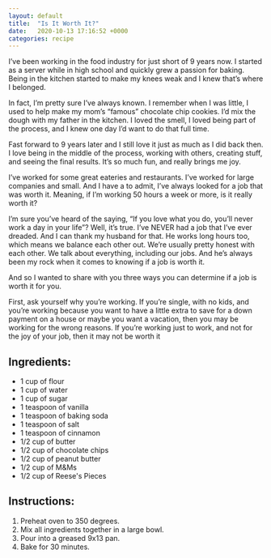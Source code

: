 ```yaml
---
layout: default
title:  "Is It Worth It?"
date:   2020-10-13 17:16:52 +0000
categories: recipe
---
```

I’ve been working in the food industry for just short of 9 years now. I started as a server while in high school and quickly grew a passion for baking. Being in the kitchen started to make my knees weak and I knew that’s where I belonged.

In fact, I’m pretty sure I’ve always known. I remember when I was little, I used to help make my mom’s “famous” chocolate chip cookies. I’d mix the dough with my father in the kitchen. I loved the smell, I loved being part of the process, and I knew one day I’d want to do that full time.

Fast forward to 9 years later and I still love it just as much as I did back then. I love being in the middle of the process, working with others, creating stuff, and seeing the final results. It’s so much fun, and really brings me joy.

I’ve worked for some great eateries and restaurants. I’ve worked for large companies and small. And I have a to admit, I’ve always looked for a job that was worth it. Meaning, if I’m working 50 hours a week or more, is it really worth it?

I’m sure you’ve heard of the saying, “If you love what you do, you’ll never work a day in your life”? Well, it’s true. I’ve NEVER had a job that I’ve ever dreaded. And I can thank my husband for that. He works long hours too, which means we balance each other out. We’re usually pretty honest with each other. We talk about everything, including our jobs. And he’s always been my rock when it comes to knowing if a job is worth it.

And so I wanted to share with you three ways you can determine if a job is worth it for you.

First, ask yourself why you’re working. If you’re single, with no kids, and you’re working because you want to have a little extra to save for a down payment on a house or maybe you want a vacation, then you may be working for the wrong reasons. If you’re working just to work, and not for the joy of your job, then it may not be worth it
## Ingredients:

- 1 cup of flour
- 1 cup of water
- 1 cup of sugar
- 1 teaspoon of vanilla
- 1 teaspoon of baking soda
- 1 teaspoon of salt
- 1 teaspoon of cinnamon
- 1/2 cup of butter
- 1/2 cup of chocolate chips
- 1/2 cup of peanut butter
- 1/2 cup of M&Ms
- 1/2 cup of Reese's Pieces

## Instructions:

1. Preheat oven to 350 degrees.
2. Mix all ingredients together in a large bowl.
3. Pour into a greased 9x13 pan.
4. Bake for 30 minutes.

